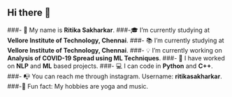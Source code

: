 ## Hi there 👋

<!--
**ritikasakharkar/ritikasakharkar** is a ✨ _special_ ✨ repository because its `README.md` (this file) appears on your GitHub profile.
-->
###- 👧 My name is **Ritika Sakharkar**.
###-🎓 I’m currently studying at **Vellore Institute of Technology, Chennai**.
###- 📚 I’m currently studying at **Vellore Institute of Technology, Chennai**.
###- 💡 I’m currently working on **Analysis of COVID-19 Spread using ML Techniques**.
###- 📂 I have worked on **NLP** and **ML** based projects.
###- 💻 I can code in **Python** and **C++**.
###- 📭 You can reach me through instagram. Username: **ritikasakharkar**.
###-🎵 Fun fact: My hobbies are yoga and music. 

